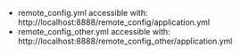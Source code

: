 * remote_config.yml accessible with: http://localhost:8888/remote_config/application.yml
* remote_config_other.yml accessible with: http://localhost:8888/remote_config_other/application.yml

